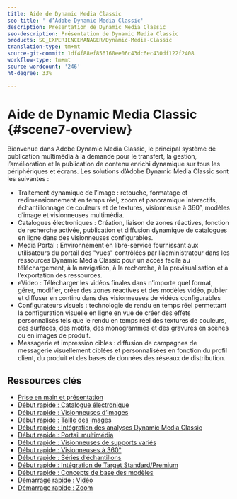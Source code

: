 ```yaml
---
title: Aide de Dynamic Media Classic
seo-title: ' d’Adobe Dynamic Media Classic'
description: Présentation de Dynamic Media Classic
seo-description: Présentation de Dynamic Media Classic
products: SG_EXPERIENCEMANAGER/Dynamic-Media-Classic
translation-type: tm+mt
source-git-commit: 1df4f88ef856160ee06c43dc6ec430df122f2408
workflow-type: tm+mt
source-wordcount: '246'
ht-degree: 33%

---
```



# Aide de Dynamic Media Classic {#scene7-overview}

Bienvenue dans Adobe Dynamic Media Classic, le principal système de publication multimédia à la demande pour le transfert, la gestion, l’amélioration et la publication de contenu enrichi dynamique sur tous les périphériques et écrans. Les solutions d’Adobe Dynamic Media Classic sont les suivantes :

* Traitement dynamique de l’image : retouche, formatage et redimensionnement en temps réel, zoom et panoramique interactifs, échantillonnage de couleurs et de textures, visionneuse à 360°, modèles d’image et visionneuses multimédia.
* Catalogues électroniques : Création, liaison de zones réactives, fonction de recherche activée, publication et diffusion dynamique de catalogues en ligne dans des visionneuses configurables.
* Media Portal : Environnement en libre-service fournissant aux utilisateurs du portail des &quot;vues&quot; contrôlées par l’administrateur dans les ressources Dynamic Media Classic pour un accès facile au téléchargement, à la navigation, à la recherche, à la prévisualisation et à l’exportation des ressources.
* eVideo : Télécharger les vidéos finales dans n’importe quel format, gérer, modifier, créer des zones réactives et des modèles vidéo, publier et diffuser en continu dans des visionneuses de vidéos configurables
* Configurateurs visuels : technologie de rendu en temps réel permettant la configuration visuelle en ligne en vue de créer des effets personnalisés tels que le rendu en temps réel des textures de couleurs, des surfaces, des motifs, des monogrammes et des gravures en scènes ou en images de produit.
* Messagerie et impression cibles : diffusion de campagnes de messagerie visuellement ciblées et personnalisées en fonction du profil client, du produit et des bases de données des réseaux de distribution.

## Ressources clés

* [Prise en main et présentation](/help/dmc-platform-overview.md)
* [Début rapide : Catalogue électronique](/help/quick-start-ecatalog.md)
* [Début rapide : Visionneuses d’images](/help/quick-start-image-sets.md)
* [Début rapide : Taille des images](/help/quick-start-image-sizing.md)
* [Début rapide : Intégration des analyses Dynamic Media Classic](/help/quick-start-integrating-dmc-analytics.md)
* [Début rapide : Portail multimédia](/help/quick-start-media-portal-administration.md)
* [Début rapide : Visionneuses de supports variés](/help/quick-start-mixed-media-sets.md)
* [Début rapide : Visionneuses à 360°](/help/quick-start-spin-sets.md)
* [Début rapide : Séries d’échantillons](/help/quick-start-swatch-sets.md)
* [Début rapide : Intégration de Target Standard/Premium](/help/quick-start-target-integration.md)
* [Début rapide : Concepts de base des modèles](/help/quick-start-template-basics.md)
* [Démarrage rapide : Vidéo](/help/quick-start-video.md)
* [Démarrage rapide : Zoom](/help/quick-start-zoom.md)

